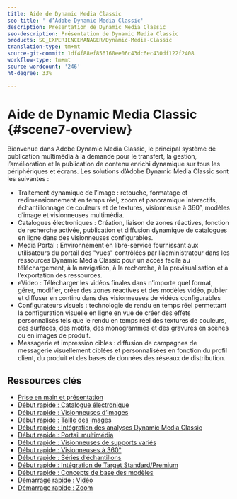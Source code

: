 ```yaml
---
title: Aide de Dynamic Media Classic
seo-title: ' d’Adobe Dynamic Media Classic'
description: Présentation de Dynamic Media Classic
seo-description: Présentation de Dynamic Media Classic
products: SG_EXPERIENCEMANAGER/Dynamic-Media-Classic
translation-type: tm+mt
source-git-commit: 1df4f88ef856160ee06c43dc6ec430df122f2408
workflow-type: tm+mt
source-wordcount: '246'
ht-degree: 33%

---
```



# Aide de Dynamic Media Classic {#scene7-overview}

Bienvenue dans Adobe Dynamic Media Classic, le principal système de publication multimédia à la demande pour le transfert, la gestion, l’amélioration et la publication de contenu enrichi dynamique sur tous les périphériques et écrans. Les solutions d’Adobe Dynamic Media Classic sont les suivantes :

* Traitement dynamique de l’image : retouche, formatage et redimensionnement en temps réel, zoom et panoramique interactifs, échantillonnage de couleurs et de textures, visionneuse à 360°, modèles d’image et visionneuses multimédia.
* Catalogues électroniques : Création, liaison de zones réactives, fonction de recherche activée, publication et diffusion dynamique de catalogues en ligne dans des visionneuses configurables.
* Media Portal : Environnement en libre-service fournissant aux utilisateurs du portail des &quot;vues&quot; contrôlées par l’administrateur dans les ressources Dynamic Media Classic pour un accès facile au téléchargement, à la navigation, à la recherche, à la prévisualisation et à l’exportation des ressources.
* eVideo : Télécharger les vidéos finales dans n’importe quel format, gérer, modifier, créer des zones réactives et des modèles vidéo, publier et diffuser en continu dans des visionneuses de vidéos configurables
* Configurateurs visuels : technologie de rendu en temps réel permettant la configuration visuelle en ligne en vue de créer des effets personnalisés tels que le rendu en temps réel des textures de couleurs, des surfaces, des motifs, des monogrammes et des gravures en scènes ou en images de produit.
* Messagerie et impression cibles : diffusion de campagnes de messagerie visuellement ciblées et personnalisées en fonction du profil client, du produit et des bases de données des réseaux de distribution.

## Ressources clés

* [Prise en main et présentation](/help/dmc-platform-overview.md)
* [Début rapide : Catalogue électronique](/help/quick-start-ecatalog.md)
* [Début rapide : Visionneuses d’images](/help/quick-start-image-sets.md)
* [Début rapide : Taille des images](/help/quick-start-image-sizing.md)
* [Début rapide : Intégration des analyses Dynamic Media Classic](/help/quick-start-integrating-dmc-analytics.md)
* [Début rapide : Portail multimédia](/help/quick-start-media-portal-administration.md)
* [Début rapide : Visionneuses de supports variés](/help/quick-start-mixed-media-sets.md)
* [Début rapide : Visionneuses à 360°](/help/quick-start-spin-sets.md)
* [Début rapide : Séries d’échantillons](/help/quick-start-swatch-sets.md)
* [Début rapide : Intégration de Target Standard/Premium](/help/quick-start-target-integration.md)
* [Début rapide : Concepts de base des modèles](/help/quick-start-template-basics.md)
* [Démarrage rapide : Vidéo](/help/quick-start-video.md)
* [Démarrage rapide : Zoom](/help/quick-start-zoom.md)

